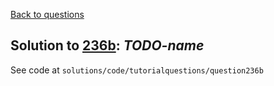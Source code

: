[Back to questions](../README.md)

## Solution to [236b](../questions/236b): *TODO-name*

See code at `solutions/code/tutorialquestions/question236b`

